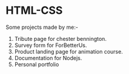 # HTML-CSS
Some projects made by me:-
1. Tribute page for chester bennington.
2. Survey form for ForBetterUs.
3. Product landing page for animation course.
4. Documentation for Nodejs.
5. Personal portfolio
